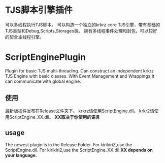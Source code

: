 # TJS脚本引擎插件
可以多线程执行TJS脚本。
可以构造一个独立的krkrz core TJS引擎，带有基础的TJS类型和Debug,Scripts,Storages类。
拥有多线程事件处理和封包，可以较好的契合主线程引擎。
# ScriptEnginePlugin
Plugin for basic TJS multi-threading.
Can construct an independent krkrz TJS Engine with basic classes.
With Event Management and Wrappings,It can communicate with global engine.
## 使用
最新版插件发布在Release文件夹下。
krkrz请使用ScriptEngine.dll。
krkr2请使用ScriptEngine_XX.dll。 __XX取决于你使用的语言__
## usage
The newest plugin is in the Release Folder.
For kirikiriZ,use the ScriptEngine.dll.
For kirikiri2,use the ScriptEngine_XX.dll.__XX depends on your language.__
